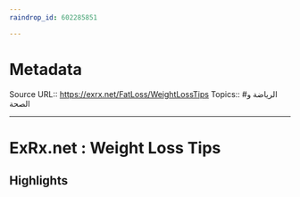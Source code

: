 ```yaml
---
raindrop_id: 602285851

---
```


# Metadata
Source URL:: https://exrx.net/FatLoss/WeightLossTips
Topics:: #الرياضة و الصحة

---
# ExRx.net : Weight Loss Tips



## Highlights
